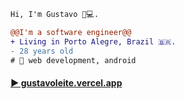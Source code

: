 ```diff
Hi, I'm Gustavo 👋💻.

@@I'm a software engineer@@
+ Living in Porto Alegre, Brazil 🇧🇷.
- 28 years old
# 📖 web development, android
```

#### [▶️ gustavoleite.vercel.app](https://gustavoleite.vercel.app)

<SECRET GUEST BOOK>
<ooooooooooooooooo>
<ooooooooooooooooo
|-- Your journey has brought you far friend, get some rest
| https://a1u0.short.gy/bonfire
|-- Nice to meet you>

